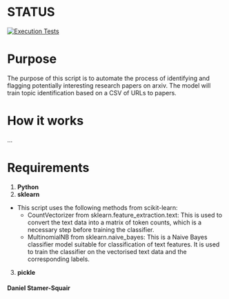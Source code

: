 # STATUS

[![Execution Tests](https://github.com/uaineteine/OrbitOracle_Exoplanet/actions/workflows/execution-tests.yml/badge.svg)](https://github.com/uaineteine/OrbitOracle_Exoplanet/actions/workflows/execution-tests.yml)

# Purpose

The purpose of this script is to automate the process of identifying and flagging potentially interesting research papers on arxiv. The model will train topic identification based on a CSV of URLs to papers.


# How it works    

...

# Requirements

1. **Python**
2. **sklearn**
* This script uses the following methods from scikit-learn:
  - CountVectorizer from sklearn.feature_extraction.text: This is used to convert the text data into a matrix of token counts, which is a necessary step before training the classifier.
  - MultinomialNB from sklearn.naive_bayes: This is a Naive Bayes classifier model suitable for classification of text features. It is used to train the classifier on the vectorised text data and the corresponding labels.
3. **pickle**

#### Daniel Stamer-Squair
